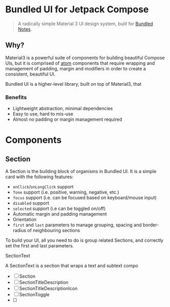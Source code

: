 # Bundled UI for Jetpack Compose

> A radically simple Material 3 UI design system, built
> for [Bundled Notes](https://play.google.com/store/apps/details?id=com.xaviertobin.noted).

## Why?

Material3 is a powerful suite of components for building beautiful Compose UIs, but it is comprised
of [atom](http://atomicdesign.bradfrost.com/chapter-2/)
components that require wrapping and management of padding, margin and modifiers in order to
create a consistent, beautiful UI.

Bundled UI is a higher-level library, built on top of Material3, that 

### Benefits

- Lightweight abstraction, minimal dependencies
- Easy to use, hard to mis-use
- Almost no padding or margin management required


# Components

## Section

A Section is the building block of organisms in Bundled UI. It is a simple card with the following features:

* `onClick`/`onLongClick` support
* `Tone` support (i.e. positive, warning, negative, etc.)
* `focus` support (i.e. can be focused based on keyboard/mouse input)
* `disabled` support
* `selected` support (i.e can be toggled on/off)
* Automatic margin and padding management
* Orientation
* `first` and `last` parameters to manage grouping, spacing and border-radius of neighbouring sections

To build your UI, all you need to do is group related Sections, and correctly set the first and last
parameters.

SectionText

A SectionText is a section that wraps a text and subtext compo

- [ ] Section
- [ ] SectionTitleDescription
- [ ] SectionTitleDescriptionIcon
- [ ] SectionToggle
- [ ] 
